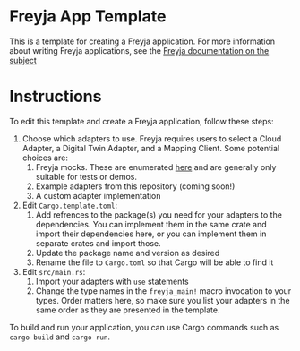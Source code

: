 # Freyja App Template

This is a template for creating a Freyja application. For more information about writing Freyja applications, see the [Freyja documentation on the subject](https://github.com/eclipse-ibeji/freyja/blob/main/docs/custom-adapters.md)

# Instructions

To edit this template and create a Freyja application, follow these steps:

1. Choose which adapters to use. Freyja requires users to select a Cloud Adapter, a Digital Twin Adapter, and a Mapping Client. Some potential choices are:
    1. Freyja mocks. These are enumerated [here](https://github.com/eclipse-ibeji/freyja/blob/main/docs/quickstart.md#appendix-a) and are generally only suitable for tests or demos. 
    1. Example adapters from this repository (coming soon!)
    1. A custom adapter implementation
1. Edit `Cargo.template.toml`:
    1. Add refrences to the package(s) you need for your adapters to the dependencies. You can implement them in the same crate and import their dependencies here, or you can implement them in separate crates and import those.
    1. Update the package name and version as desired
    1. Rename the file to `Cargo.toml` so that Cargo will be able to find it
1. Edit `src/main.rs`:
    1. Import your adapters with `use` statements
    1. Change the type names in the `freyja_main!` macro invocation to your types. Order matters here, so make sure you list your adapters in the same order as they are presented in the template.

To build and run your application, you can use Cargo commands such as `cargo build` and `cargo run`.